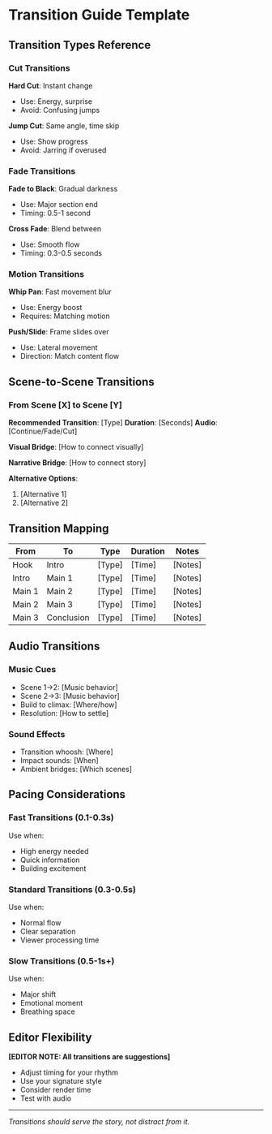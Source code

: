# Transition Guide Template

## Transition Types Reference

### Cut Transitions
**Hard Cut**: Instant change
- Use: Energy, surprise
- Avoid: Confusing jumps

**Jump Cut**: Same angle, time skip
- Use: Show progress
- Avoid: Jarring if overused

### Fade Transitions
**Fade to Black**: Gradual darkness
- Use: Major section end
- Timing: 0.5-1 second

**Cross Fade**: Blend between
- Use: Smooth flow
- Timing: 0.3-0.5 seconds

### Motion Transitions
**Whip Pan**: Fast movement blur
- Use: Energy boost
- Requires: Matching motion

**Push/Slide**: Frame slides over
- Use: Lateral movement
- Direction: Match content flow

## Scene-to-Scene Transitions

### From Scene [X] to Scene [Y]

**Recommended Transition**: [Type]
**Duration**: [Seconds]
**Audio**: [Continue/Fade/Cut]

**Visual Bridge**:
[How to connect visually]

**Narrative Bridge**:
[How to connect story]

**Alternative Options**:
1. [Alternative 1]
2. [Alternative 2]

## Transition Mapping

| From | To | Type | Duration | Notes |
|------|----|------|----------|-------|
| Hook | Intro | [Type] | [Time] | [Notes] |
| Intro | Main 1 | [Type] | [Time] | [Notes] |
| Main 1 | Main 2 | [Type] | [Time] | [Notes] |
| Main 2 | Main 3 | [Type] | [Time] | [Notes] |
| Main 3 | Conclusion | [Type] | [Time] | [Notes] |

## Audio Transitions

### Music Cues
- Scene 1→2: [Music behavior]
- Scene 2→3: [Music behavior]
- Build to climax: [Where/how]
- Resolution: [How to settle]

### Sound Effects
- Transition whoosh: [Where]
- Impact sounds: [When]
- Ambient bridges: [Which scenes]

## Pacing Considerations

### Fast Transitions (0.1-0.3s)
Use when:
- High energy needed
- Quick information
- Building excitement

### Standard Transitions (0.3-0.5s)
Use when:
- Normal flow
- Clear separation
- Viewer processing time

### Slow Transitions (0.5-1s+)
Use when:
- Major shift
- Emotional moment
- Breathing space

## Editor Flexibility

**[EDITOR NOTE: All transitions are suggestions]**
- Adjust timing for your rhythm
- Use your signature style
- Consider render time
- Test with audio

---

*Transitions should serve the story, not distract from it.*